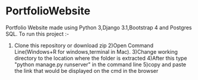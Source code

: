 # PortfolioWebsite
Portfolio Website made using Python 3,Django 3.1,Bootstrap 4 and Postgres SQL.
To run this project :-
1) Clone this repository or download zip
2)Open Command Line(Windows+R for windows,terminal in Mac).
3)Change working directory to the location where the folder is extracted
4)After this type "python manage.py runserver" in the command line
5)copy and paste the link that would be displayed on the cmd in the browser
